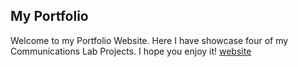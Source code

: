 ## My Portfolio

Welcome to my Portfolio Website. Here I have showcase four of my Communications Lab Projects. I hope you enjoy it!
[website](https://marijatomevska.github.io/portfolio/)
